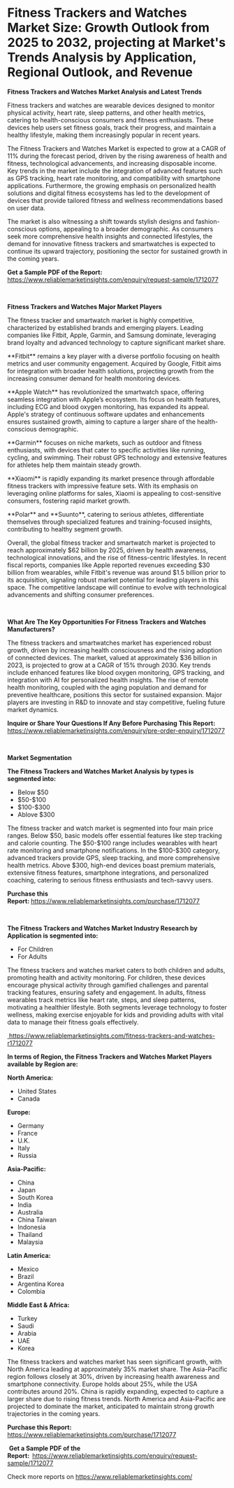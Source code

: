 <p><h1>Fitness Trackers and Watches Market Size: Growth Outlook from 2025 to 2032, projecting at Market's Trends Analysis by Application, Regional Outlook, and Revenue</h1></p><p><strong>Fitness Trackers and Watches Market Analysis and Latest Trends</strong></p>
<p><p>Fitness trackers and watches are wearable devices designed to monitor physical activity, heart rate, sleep patterns, and other health metrics, catering to health-conscious consumers and fitness enthusiasts. These devices help users set fitness goals, track their progress, and maintain a healthy lifestyle, making them increasingly popular in recent years.</p><p>The Fitness Trackers and Watches Market is expected to grow at a CAGR of 11% during the forecast period, driven by the rising awareness of health and fitness, technological advancements, and increasing disposable income. Key trends in the market include the integration of advanced features such as GPS tracking, heart rate monitoring, and compatibility with smartphone applications. Furthermore, the growing emphasis on personalized health solutions and digital fitness ecosystems has led to the development of devices that provide tailored fitness and wellness recommendations based on user data.</p><p>The market is also witnessing a shift towards stylish designs and fashion-conscious options, appealing to a broader demographic. As consumers seek more comprehensive health insights and connected lifestyles, the demand for innovative fitness trackers and smartwatches is expected to continue its upward trajectory, positioning the sector for sustained growth in the coming years.</p></p>
<p><strong>Get a Sample PDF of the Report:&nbsp;</strong> <a href="https://www.reliablemarketinsights.com/enquiry/request-sample/1712077?utm_campaign=1994&utm_medium=2&utm_source=Github&utm_content=ia&utm_term=06022025&utm_id=fitness-trackers-and-watches">https://www.reliablemarketinsights.com/enquiry/request-sample/1712077</a></p>
<p>&nbsp;</p>
<p><strong>Fitness Trackers and Watches Major Market Players</strong></p>
<p><p>The fitness tracker and smartwatch market is highly competitive, characterized by established brands and emerging players. Leading companies like Fitbit, Apple, Garmin, and Samsung dominate, leveraging brand loyalty and advanced technology to capture significant market share. </p><p>**Fitbit** remains a key player with a diverse portfolio focusing on health metrics and user community engagement. Acquired by Google, Fitbit aims for integration with broader health solutions, projecting growth from the increasing consumer demand for health monitoring devices.</p><p>**Apple Watch** has revolutionized the smartwatch space, offering seamless integration with Apple’s ecosystem. Its focus on health features, including ECG and blood oxygen monitoring, has expanded its appeal. Apple's strategy of continuous software updates and enhancements ensures sustained growth, aiming to capture a larger share of the health-conscious demographic.</p><p>**Garmin** focuses on niche markets, such as outdoor and fitness enthusiasts, with devices that cater to specific activities like running, cycling, and swimming. Their robust GPS technology and extensive features for athletes help them maintain steady growth.</p><p>**Xiaomi** is rapidly expanding its market presence through affordable fitness trackers with impressive feature sets. With its emphasis on leveraging online platforms for sales, Xiaomi is appealing to cost-sensitive consumers, fostering rapid market growth.</p><p>**Polar** and **Suunto**, catering to serious athletes, differentiate themselves through specialized features and training-focused insights, contributing to healthy segment growth.</p><p>Overall, the global fitness tracker and smartwatch market is projected to reach approximately $62 billion by 2025, driven by health awareness, technological innovations, and the rise of fitness-centric lifestyles. In recent fiscal reports, companies like Apple reported revenues exceeding $30 billion from wearables, while Fitbit's revenue was around $1.5 billion prior to its acquisition, signaling robust market potential for leading players in this space. The competitive landscape will continue to evolve with technological advancements and shifting consumer preferences.</p></p>
<p>&nbsp;</p>
<p><strong>What Are The Key Opportunities For Fitness Trackers and Watches Manufacturers?</strong></p>
<p><p>The fitness trackers and smartwatches market has experienced robust growth, driven by increasing health consciousness and the rising adoption of connected devices. The market, valued at approximately $36 billion in 2023, is projected to grow at a CAGR of 15% through 2030. Key trends include enhanced features like blood oxygen monitoring, GPS tracking, and integration with AI for personalized health insights. The rise of remote health monitoring, coupled with the aging population and demand for preventive healthcare, positions this sector for sustained expansion. Major players are investing in R&D to innovate and stay competitive, fueling future market dynamics.</p></p>
<p><strong>Inquire or Share Your Questions If Any Before Purchasing This Report:</strong> <a href="https://www.reliablemarketinsights.com/enquiry/pre-order-enquiry/1712077?utm_campaign=1994&utm_medium=2&utm_source=Github&utm_content=ia&utm_term=06022025&utm_id=fitness-trackers-and-watches">https://www.reliablemarketinsights.com/enquiry/pre-order-enquiry/1712077</a></p>
<p>&nbsp;</p>
<p><strong>Market Segmentation</strong></p>
<p><strong>The Fitness Trackers and Watches Market Analysis by types is segmented into:</strong></p>
<p><ul><li>Below $50</li><li>$50-$100</li><li>$100-$300</li><li>Ablove $300</li></ul></p>
<p><p>The fitness tracker and watch market is segmented into four main price ranges. Below $50, basic models offer essential features like step tracking and calorie counting. The $50-$100 range includes wearables with heart rate monitoring and smartphone notifications. In the $100-$300 category, advanced trackers provide GPS, sleep tracking, and more comprehensive health metrics. Above $300, high-end devices boast premium materials, extensive fitness features, smartphone integrations, and personalized coaching, catering to serious fitness enthusiasts and tech-savvy users.</p></p>
<p><strong>Purchase this Report:&nbsp;</strong><a href="https://www.reliablemarketinsights.com/purchase/1712077?utm_campaign=1994&utm_medium=2&utm_source=Github&utm_content=ia&utm_term=06022025&utm_id=fitness-trackers-and-watches">https://www.reliablemarketinsights.com/purchase/1712077</a></p>
<p>&nbsp;</p>
<p><strong>The Fitness Trackers and Watches Market Industry Research by Application is segmented into:</strong></p>
<p><ul><li>For Children</li><li>For Adults</li></ul></p>
<p><p>The fitness trackers and watches market caters to both children and adults, promoting health and activity monitoring. For children, these devices encourage physical activity through gamified challenges and parental tracking features, ensuring safety and engagement. In adults, fitness wearables track metrics like heart rate, steps, and sleep patterns, motivating a healthier lifestyle. Both segments leverage technology to foster wellness, making exercise enjoyable for kids and providing adults with vital data to manage their fitness goals effectively.</p></p>
<p><a href="https://www.reliablemarketinsights.com/fitness-trackers-and-watches-r1712077?utm_campaign=1994&utm_medium=2&utm_source=Github&utm_content=ia&utm_term=06022025&utm_id=fitness-trackers-and-watches">&nbsp;https://www.reliablemarketinsights.com/fitness-trackers-and-watches-r1712077</a></p>
<p><strong>In terms of Region, the Fitness Trackers and Watches Market Players available by Region are:</strong></p>
<p>
    <p> <strong> North America: </strong>
        <ul>
            <li>United States</li>
            <li>Canada</li>
        </ul>
        </p> 
    <p> <strong> Europe: </strong>
        <ul>
            <li>Germany</li>
            <li>France</li>
            <li>U.K.</li>
            <li>Italy</li>
            <li>Russia</li>
        </ul>
        </p> 
    <p> <strong> Asia-Pacific: </strong>
        <ul>
            <li>China</li>
            <li>Japan</li>
            <li>South Korea</li>
            <li>India</li>
            <li>Australia</li>
            <li>China Taiwan</li>
            <li>Indonesia</li>
            <li>Thailand</li>
            <li>Malaysia</li>
        </ul>
        </p> 
    <p> <strong> Latin America: </strong>
        <ul>
            <li>Mexico</li>
            <li>Brazil</li>
            <li>Argentina Korea</li>
            <li>Colombia</li>
        </ul>
        </p> 
    <p> <strong> Middle East & Africa: </strong>
        <ul>
            <li>Turkey</li>
            <li>Saudi</li>
            <li>Arabia</li>
            <li>UAE</li>
            <li>Korea</li>
        </ul>
    </p>
    </p>
<p><p>The fitness trackers and watches market has seen significant growth, with North America leading at approximately 35% market share. The Asia-Pacific region follows closely at 30%, driven by increasing health awareness and smartphone connectivity. Europe holds about 25%, while the USA contributes around 20%. China is rapidly expanding, expected to capture a larger share due to rising fitness trends. North America and Asia-Pacific are projected to dominate the market, anticipated to maintain strong growth trajectories in the coming years.</p></p>
<p><strong>Purchase this Report: </strong><a href="https://www.reliablemarketinsights.com/purchase/1712077?utm_campaign=1994&utm_medium=2&utm_source=Github&utm_content=ia&utm_term=06022025&utm_id=fitness-trackers-and-watches">https://www.reliablemarketinsights.com/purchase/1712077</a></p>
<p>&nbsp;<strong>Get a Sample PDF of the Report:&nbsp;&nbsp;</strong><a href="https://www.reliablemarketinsights.com/enquiry/request-sample/1712077?utm_campaign=1994&utm_medium=2&utm_source=Github&utm_content=ia&utm_term=06022025&utm_id=fitness-trackers-and-watches">https://www.reliablemarketinsights.com/enquiry/request-sample/1712077</a></p>
<p><strong></strong></p>
<p>Check more reports on <a href="https://www.reliablemarketinsights.com/?utm_campaign=1994&utm_medium=2&utm_source=Github&utm_content=ia&utm_term=06022025&utm_id=fitness-trackers-and-watches">https://www.reliablemarketinsights.com/</a></p>